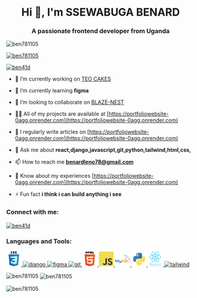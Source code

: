 <h1 align="center">Hi 👋, I'm SSEWABUGA BENARD</h1>
<h3 align="center">A passionate frontend developer from Uganda</h3>

<p align="left"> <img src="https://komarev.com/ghpvc/?username=ben781105&label=Profile%20views&color=0e75b6&style=flat" alt="ben781105" /> </p>

<p align="left"> <a href="https://github.com/ryo-ma/github-profile-trophy"><img src="https://github-profile-trophy.vercel.app/?username=ben781105" alt="ben781105" /></a> </p>

<p align="left"> <a href="https://twitter.com/ben41d" target="blank"><img src="https://img.shields.io/twitter/follow/ben41d?logo=twitter&style=for-the-badge" alt="ben41d" /></a> </p>

- 🔭 I’m currently working on [TEO CAKES](https://github.com/ben781105/Teofront)

- 🌱 I’m currently learning **figma**

- 👯 I’m looking to collaborate on [BLAZE-NEST](https://github.com/ben781105/blaze-nest)

- 👨‍💻 All of my projects are available at [https://portfoliowebsite-0agg.onrender.com](https://portfoliowebsite-0agg.onrender.com)

- 📝 I regularly write articles on [https://portfoliowebsite-0agg.onrender.com](https://portfoliowebsite-0agg.onrender.com)

- 💬 Ask me about **react,django,javascript,git,python,tailwind,html,css,**

- 📫 How to reach me **benardleno78@gmail.com**

- 📄 Know about my experiences [https://portfoliowebsite-0agg.onrender.com](https://portfoliowebsite-0agg.onrender.com)

- ⚡ Fun fact **i think i can build anything i see**

<h3 align="left">Connect with me:</h3>
<p align="left">
<a href="https://twitter.com/ben41d" target="blank"><img align="center" src="https://raw.githubusercontent.com/rahuldkjain/github-profile-readme-generator/master/src/images/icons/Social/twitter.svg" alt="ben41d" height="30" width="40" /></a>
</p>

<h3 align="left">Languages and Tools:</h3>
<p align="left"> <a href="https://www.w3schools.com/css/" target="_blank" rel="noreferrer"> <img src="https://raw.githubusercontent.com/devicons/devicon/master/icons/css3/css3-original-wordmark.svg" alt="css3" width="40" height="40"/> </a> <a href="https://www.djangoproject.com/" target="_blank" rel="noreferrer"> <img src="https://cdn.worldvectorlogo.com/logos/django.svg" alt="django" width="40" height="40"/> </a> <a href="https://www.figma.com/" target="_blank" rel="noreferrer"> <img src="https://www.vectorlogo.zone/logos/figma/figma-icon.svg" alt="figma" width="40" height="40"/> </a> <a href="https://git-scm.com/" target="_blank" rel="noreferrer"> <img src="https://www.vectorlogo.zone/logos/git-scm/git-scm-icon.svg" alt="git" width="40" height="40"/> </a> <a href="https://www.w3.org/html/" target="_blank" rel="noreferrer"> <img src="https://raw.githubusercontent.com/devicons/devicon/master/icons/html5/html5-original-wordmark.svg" alt="html5" width="40" height="40"/> </a> <a href="https://developer.mozilla.org/en-US/docs/Web/JavaScript" target="_blank" rel="noreferrer"> <img src="https://raw.githubusercontent.com/devicons/devicon/master/icons/javascript/javascript-original.svg" alt="javascript" width="40" height="40"/> </a> <a href="https://www.mysql.com/" target="_blank" rel="noreferrer"> <img src="https://raw.githubusercontent.com/devicons/devicon/master/icons/mysql/mysql-original-wordmark.svg" alt="mysql" width="40" height="40"/> </a> <a href="https://www.python.org" target="_blank" rel="noreferrer"> <img src="https://raw.githubusercontent.com/devicons/devicon/master/icons/python/python-original.svg" alt="python" width="40" height="40"/> </a> <a href="https://reactjs.org/" target="_blank" rel="noreferrer"> <img src="https://raw.githubusercontent.com/devicons/devicon/master/icons/react/react-original-wordmark.svg" alt="react" width="40" height="40"/> </a> <a href="https://tailwindcss.com/" target="_blank" rel="noreferrer"> <img src="https://www.vectorlogo.zone/logos/tailwindcss/tailwindcss-icon.svg" alt="tailwind" width="40" height="40"/> </a> </p>

<p><img align="left" src="https://github-readme-stats.vercel.app/api/top-langs?username=ben781105&show_icons=true&locale=en&layout=compact" alt="ben781105" /></p>

<p>&nbsp;<img align="center" src="https://github-readme-stats.vercel.app/api?username=ben781105&show_icons=true&locale=en" alt="ben781105" /></p>

<p><img align="center" src="https://github-readme-streak-stats.herokuapp.com/?user=ben781105&" alt="ben781105" /></p>
